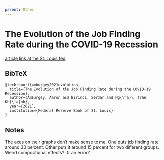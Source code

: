 ```yaml
---
parent: Other
---
```


# The Evolution of the Job Finding Rate during the COVID-19 Recession

[article link at the St. Louis fed](https://www.stlouisfed.org/on-the-economy/2021/september/evolution-job-finding-rate-covid19-recession)

## BibTeX
```
@techreport{amburgey2021evolution,
  title={The Evolution of the Job Finding Rate during the COVID-19 Recession},
  author={Amburgey, Aaron and Birinci, Serdar and Ng{\^a}n, Trần Kh{\'a}nh},
  year={2021},
  institution={Federal Reserve Bank of St. Louis}
}
```


## Notes

The axes on their graphs don't make sense to me. One puts job finding rate around 30 percent. Other puts it around 15 percent for two different groups.
Weird compositional effects? Or an error?

